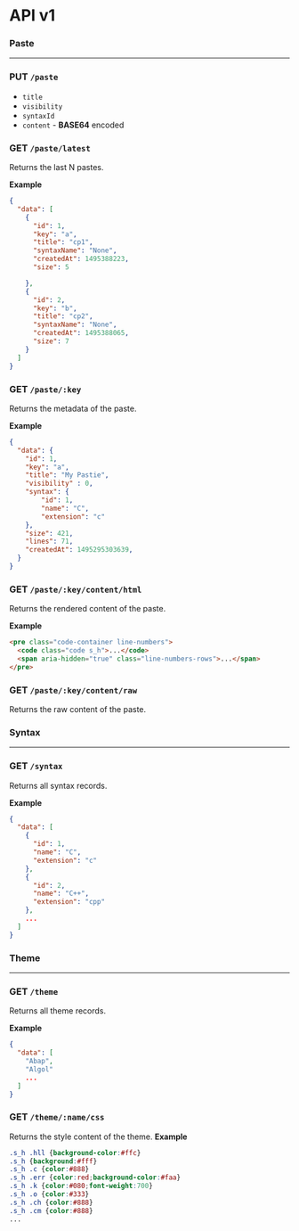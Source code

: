 # API v1

### Paste
---
### PUT `/paste`
* `title`
* `visibility`
* `syntaxId`
* `content` - **BASE64** encoded

### GET `/paste/latest`
Returns the last N pastes.

**Example**
```json
{
  "data": [
    {
      "id": 1,
      "key": "a",
      "title": "cp1",
      "syntaxName": "None",
      "createdAt": 1495388223,
      "size": 5

    },
    {
      "id": 2,
      "key": "b",
      "title": "cp2",
      "syntaxName": "None",
      "createdAt": 1495388065,
      "size": 7
    }
  ]
}
```

### GET `/paste/:key`
Returns the metadata of the paste.

**Example**
```json
{
  "data": {
    "id": 1,
    "key": "a",
    "title": "My Pastie",
    "visibility" : 0,
    "syntax": {
        "id": 1,
        "name": "C",
        "extension": "c"
    },
    "size": 421,
    "lines": 71,
    "createdAt": 1495295303639,
  }
}
```

### GET `/paste/:key/content/html`
Returns the rendered content of the paste.

**Example**
```html
<pre class="code-container line-numbers">
  <code class="code s_h">...</code>
  <span aria-hidden="true" class="line-numbers-rows">...</span>
</pre>
```

### GET `/paste/:key/content/raw`
Returns the raw content of the paste.

### Syntax
---
### GET `/syntax`
Returns all syntax records.

**Example**
```json
{
  "data": [
    {
      "id": 1,
      "name": "C",
      "extension": "c"
    },
    {
      "id": 2,
      "name": "C++",
      "extension": "cpp"
    },
    ...
  ]
}
```

### Theme
---
### GET `/theme`
Returns all theme records.

**Example**
```json
{
  "data": [
    "Abap",
    "Algol"
    ...
  ]
}
```

### GET `/theme/:name/css`
Returns the style content of the theme.
**Example**
```css
.s_h .hll {background-color:#ffc}
.s_h {background:#fff}
.s_h .c {color:#888}
.s_h .err {color:red;background-color:#faa}
.s_h .k {color:#080;font-weight:700}
.s_h .o {color:#333}
.s_h .ch {color:#888}
.s_h .cm {color:#888}
...
```
